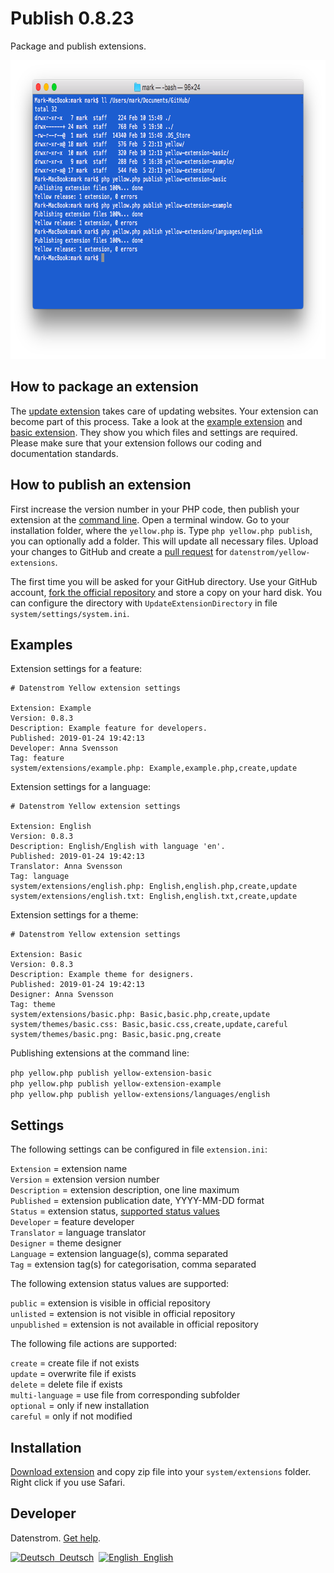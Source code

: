 Publish 0.8.23
==============
Package and publish extensions.

<p align="center"><img src="publish-screenshot.png?raw=true" width="794" height="478" alt="Screenshot"></p>

## How to package an extension

The [update extension](https://github.com/datenstrom/yellow-extensions/tree/master/source/update) takes care of updating websites. Your extension can become part of this process. Take a look at the [example extension](https://github.com/schulle4u/yellow-extension-example) and [basic extension](https://github.com/schulle4u/yellow-extension-basic). They show you which files and settings are required. Please make sure that your extension follows our coding and documentation standards.

## How to publish an extension

First increase the version number in your PHP code, then publish your extension at the [command line](https://github.com/datenstrom/yellow-extensions/tree/master/source/command). Open a terminal window. Go to your installation folder, where the `yellow.php` is. Type `php yellow.php publish`, you can optionally add a folder. This will update all necessary files. Upload your changes to GitHub and create a [pull request](https://help.github.com/en/github/collaborating-with-issues-and-pull-requests/creating-a-pull-request-from-a-fork) for `datenstrom/yellow-extensions`.

The first time you will be asked for your GitHub directory. Use your GitHub account, [fork the official repository](https://github.com/datenstrom/yellow-extensions) and store a copy on your hard disk. You can configure the directory with `UpdateExtensionDirectory` in file `system/settings/system.ini`.

## Examples

Extension settings for a feature:

~~~
# Datenstrom Yellow extension settings

Extension: Example
Version: 0.8.3
Description: Example feature for developers.
Published: 2019-01-24 19:42:13
Developer: Anna Svensson
Tag: feature
system/extensions/example.php: Example,example.php,create,update
~~~

Extension settings for a language:

~~~
# Datenstrom Yellow extension settings

Extension: English
Version: 0.8.3
Description: English/English with language 'en'.
Published: 2019-01-24 19:42:13
Translator: Anna Svensson
Tag: language
system/extensions/english.php: English,english.php,create,update
system/extensions/english.txt: English,english.txt,create,update
~~~

Extension settings for a theme:

~~~
# Datenstrom Yellow extension settings

Extension: Basic
Version: 0.8.3
Description: Example theme for designers.
Published: 2019-01-24 19:42:13
Designer: Anna Svensson
Tag: theme
system/extensions/basic.php: Basic,basic.php,create,update
system/themes/basic.css: Basic,basic.css,create,update,careful
system/themes/basic.png: Basic,basic.png,create
~~~

Publishing extensions at the command line:

`php yellow.php publish yellow-extension-basic`  
`php yellow.php publish yellow-extension-example`  
`php yellow.php publish yellow-extensions/languages/english`  

## Settings

The following settings can be configured in file `extension.ini`:

`Extension` = extension name  
`Version` = extension version number  
`Description` = extension description, one line maximum  
`Published` = extension publication date, YYYY-MM-DD format  
`Status` = extension status, [supported status values](#settings-status)    
`Developer` = feature developer  
`Translator` = language translator  
`Designer` = theme designer  
`Language` = extension language(s), comma separated  
`Tag` = extension tag(s) for categorisation, comma separated  

<a id="settings-status"></a>The following extension status values are supported:

`public` = extension is visible in official repository  
`unlisted` = extension is not visible in official repository  
`unpublished` = extension is not available in official repository  

<a id="settings-actions"></a>The following file actions are supported:

`create` = create file if not exists  
`update` = overwrite file if exists  
`delete` = delete file if exists  
`multi-language` = use file from corresponding subfolder  
`optional` = only if new installation  
`careful` = only if not modified  

## Installation

[Download extension](https://github.com/datenstrom/yellow-extensions/raw/master/zip/publish.zip) and copy zip file into your `system/extensions` folder. Right click if you use Safari.

## Developer

Datenstrom. [Get help](https://datenstrom.se/yellow/help/).

<p>
<a href="README-de.md"><img src="https://raw.githubusercontent.com/datenstrom/yellow-extensions/master/source/help/language-de.png" width="15" height="15" alt="Deutsch">&nbsp; Deutsch</a>&nbsp;
<a href="README.md"><img src="https://raw.githubusercontent.com/datenstrom/yellow-extensions/master/source/help/language-en.png" width="15" height="15" alt="English">&nbsp; English</a>&nbsp;
</p>
